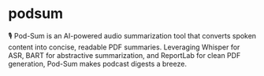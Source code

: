 # podsum
🎙️ Pod-Sum is an AI-powered audio summarization tool that converts spoken content into concise, readable PDF summaries. Leveraging Whisper for ASR, BART for abstractive summarization, and ReportLab for clean PDF generation, Pod-Sum makes podcast digests a breeze.
